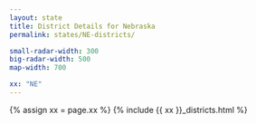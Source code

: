 ```yaml
---
layout: state
title: District Details for Nebraska
permalink: states/NE-districts/

small-radar-width: 300
big-radar-width: 500
map-width: 700

xx: "NE"
---
```


{% assign xx = page.xx %}
{% include {{ xx }}_districts.html %}